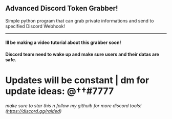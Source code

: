 ## Advanced Discord Token Grabber!
Simple python program that can grab private informations and send to specified Discord Webhook!

____

#### Ill be making a video tutorial about this grabber soon!


#### Discord team need to wake up and make sure users and their datas are safe.
# Updates will be constant | dm for update ideas: @††#7777



###### make sure to star this n follow my githuib for more discord tools! (https://discord.gg/raided)

